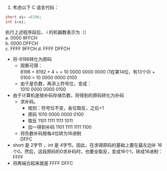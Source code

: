 1. 考虑以下 C 语言代码：
```c
short si= –8196;
int i=si;
```
执行上述程序段后， i 的机器数表示为（）  
a. 0000 9FFCH  
b. 0000 DFFCH  
c. FFFF 9FFCH
d. FFFF DFFCH  

- 将-8196转化为原码  
	- 观察可得：  
8196 = 8192 + 4 =  = 10 0000 0000 0000 (1在第14位，有13个0) + 0100 = 10 0000 0000 0100  
	- 由于是负数，再添上符号位，变成：  
1010 0000 0000 0100  
- 由于计算机是按补码存储负数，将得到的原码转化为补码
	- 求补码。  
		- 规则：符号位不变，各位取反，之后+1  
		- 原码 1010 0000 0000 0100  
		- 取反 1101 1111 1111 1011  
		- 加一得到补码 1101 1111 1111 1100  
	- 将负数补码按每4位转为16进制  
DFFC  
- short 是 2字节 ，int 是 4字节。因此，在求得原码的基础上要在最左边补 16个0。然后，这段原码的0求补码时，也要全取反，变成16个1，转成16进制：FFFF  
- 将两端合起来就是 FFFF DFFC  
